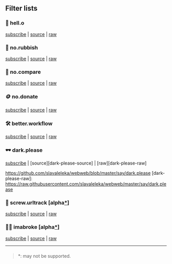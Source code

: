 ## Filter lists

### 🐣 hell.o

[subscribe][hell-o-subscribe] | [source][hell-o-source] | [raw][no-rubbish-raw]

[hell-o-subscribe]: abp:subscribe?location=https://raw.githubusercontent.com/slavaleleka/webweb/master/say/hell.o&title=/say/hell.o
[hell-o-source]: https://github.com/slavaleleka/webweb/blob/master/say/hell.o
[hell-o-raw]: https://raw.githubusercontent.com/slavaleleka/webweb/master/say/hell.o


### 🎩 no.rubbish

[subscribe][no-rubbish-subscribe] | [source][no-rubbish-source] | [raw][no-rubbish-raw]

[no-rubbish-subscribe]: abp:subscribe?location=https://raw.githubusercontent.com/slavaleleka/webweb/master/say/no.rubbish&title=/say/no.rubbish
[no-rubbish-source]: https://github.com/slavaleleka/webweb/blob/master/say/no.rubbish
[no-rubbish-raw]: https://raw.githubusercontent.com/slavaleleka/webweb/master/say/no.rubbish


### 🧮 no.compare

[subscribe][no-compare-subscribe] | [source][no-compare-source] | [raw][no-compare-raw]

[no-compare-subscribe]: abp:subscribe?location=https://raw.githubusercontent.com/slavaleleka/webweb/master/say/no.compare&title=/say/no.compare
[no-compare-source]: https://github.com/slavaleleka/webweb/blob/master/say/no.compare
[no-compare-raw]: https://raw.githubusercontent.com/slavaleleka/webweb/master/say/no.compare


### 🪙 no.donate

[subscribe][no-donate-subscribe] | [source][no-donate-source] | [raw][no-donate-raw]

[no-donate-subscribe]: abp:subscribe?location=https://raw.githubusercontent.com/slavaleleka/webweb/master/say/no.donate&title=/say/no.donate
[no-donate-source]: https://github.com/slavaleleka/webweb/blob/master/say/no.donate
[no-donate-raw]: https://raw.githubusercontent.com/slavaleleka/webweb/master/say/no.donate


### 🛠️ better.workflow

[subscribe][better-workflow-subscribe] | [source][better-workflow-source] | [raw][better-workflow-raw]

[better-workflow-subscribe]: abp:subscribe?location=https://raw.githubusercontent.com/slavaleleka/webweb/master/say/better.workflow&title=/say/better.workflow
[better-workflow-source]: https://github.com/slavaleleka/webweb/blob/master/say/better.workflow
[better-workflow-raw]: https://raw.githubusercontent.com/slavaleleka/webweb/master/say/better.workflow


### 🕶 dark.please

[subscribe][dark-please-subscribe] | [source][dark-please-source] | [raw][dark-please-raw]

[dark-please-subscribe]: abp:subscribe?location=https://raw.githubusercontent.com/slavaleleka/webweb/master/say/dark.please&title=/say/dark.please
https://github.com/slavaleleka/webweb/blob/master/say/dark.please
[dark-please-raw]: https://raw.githubusercontent.com/slavaleleka/webweb/master/say/dark.please


### 🧽 screw.urltrack [alpha[*]]

[subscribe][screw-urltrack-subscribe] | [source][screw-urltrack-source] | [raw][screw-urltrack-raw]

[screw-urltrack-subscribe]: abp:subscribe?location=https://raw.githubusercontent.com/slavaleleka/webweb/master/say/screw.urltrack&title=/say/screw.urltrack
[screw-urltrack-source]: https://github.com/slavaleleka/webweb/blob/master/say/screw.urltrack
[screw-urltrack-raw]: https://raw.githubusercontent.com/slavaleleka/webweb/master/say/screw.urltrack


### 🏴‍☠️ imabroke [alpha[*]]

[subscribe][imabroke-subscribe] | [source][imabroke-source] | [raw][imabroke-raw]

[imabroke-subscribe]: abp:subscribe?location=https://raw.githubusercontent.com/slavaleleka/webweb/master/say/imabroke&title=/say/imabroke
[imabroke-source]: https://github.com/slavaleleka/webweb/blob/master/say/imabroke
[imabroke-raw]: https://raw.githubusercontent.com/slavaleleka/webweb/master/say/imabroke

* * *

### <a name="asterisk-one"></a>

> \*: may not be supported.

[*]: #asterisk-one "may not be supported"


<!-- <h3>once for all:</h3> -->

<!-- <a href="https://subscribe.adblockplus.org?location=https://raw.githubusercontent.com/slavaleleka/webweb/master/say/all.lists">💐 all.lists</a> -->

<!-- <h3>one by one:</h3> -->
